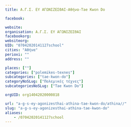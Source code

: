 ```yaml
---
title: Α.Γ.Σ. ΕΥ ΑΓΩΝΙΖΕΣΘΑΙ-Αθήνα-Tae Kwon Do

facebook:

website:
organisation: Α.Γ.Σ. ΕΥ ΑΓΩΝΙΖΕΣΘΑΙ
facebookorg:
websiteorg:
UID: "07042020141127school"
cities: "Αθήνα"
perioxi: ""
address: ""

places: [""]
categories: ["polemikes-texnes"]
subcategories: ["tae-kwon-do"]
categoryNoSLug: ["Πολεμικές τέχνες"]
subcategoriesNoSLug: ["Tae Kwon Do"]

orgUID: org14042020000818

url: "a-g-s-ey-agonizesthai-athina-tae-kwon-do/athina//"
slug: "a-g-s-ey-agonizesthai-athina-tae-kwon-do"
aliases:
    - /07042020141127school
---
```





